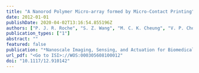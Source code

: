 ```yaml
---
title: "A Nanorod Polymer Micro-array formed by Micro-Contact Printing"
date: 2012-01-01
publishDate: 2020-04-02T13:16:54.855196Z
authors: ["P. J. R. Roche", "S. Z. Wang", "M. C. K. Cheung", "V. P. Chodavarapu", "A. G. Kirk"]
publication_types: ["1"]
abstract: ""
featured: false
publication: "*Nanoscale Imaging, Sensing, and Actuation for Biomedical Applications Viii*"
url_pdf: "<Go to ISI>://WOS:000305608100012"
doi: "10.1117/12.910142"
---
```


